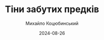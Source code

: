 ---
layout: default
modal-id: 64
date: 2024-08-26
title: Тіни забутих предків
author: Михайло Коцюбинський
author_label: Автор
img: tiny-zabutyh-predkiv-mykhaylo-kotsubynskyi.jpg
project-date: 1913
category: Художня проза
status: available
description: "Михайло Коцюбинський написав повість «Тіни забутих предків» під враженням від перебування на Гуцульщині в 1910-11 рр.
Це книжка про первісне кохання між Иванком та Марічкою, що зростало разом з ними попри кровну ворожнечу їхніх родин. Це також історія про зраду і вільну любов, про біль втрати і силу почуттів, про смерть та екзистенційну самотність, а водночас — про гуцульський вітаїзм та вміння набуватися.
Наше видання унікальне — тут збережено мову останньої прижиттєвої публікації повісті 1913 р.
Над ілюстраціями до книжки працювала Дарія Луцишина, яка раніше створила образи «Діда Иванчіка» та «Опришків».
Передмову написала літературознавиця, дослідниця гуцульського тексту Олександра Салій."
---